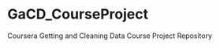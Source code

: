 GaCD_CourseProject
==================

Coursera Getting and Cleaning Data Course Project Repository
